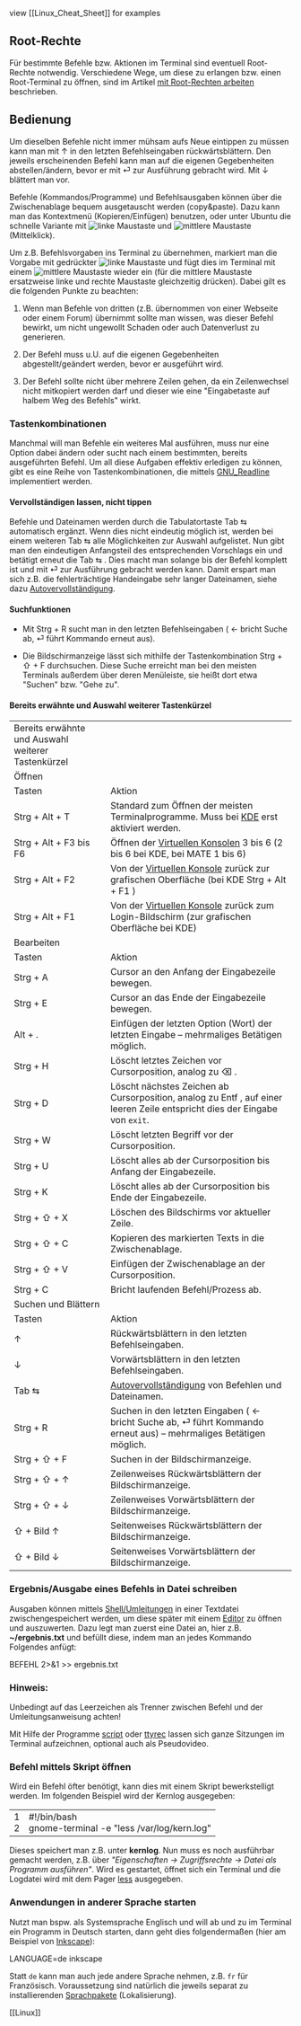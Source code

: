 view [[Linux_Cheat_Sheet]] for examples
## Root-Rechte

Für bestimmte Befehle bzw. Aktionen im Terminal sind eventuell Root-Rechte notwendig. Verschiedene Wege, um diese zu erlangen bzw. einen Root-Terminal zu öffnen, sind im Artikel [mit Root-Rechten arbeiten](https://wiki.ubuntuusers.de/mit_Root-Rechten_arbeiten/) beschrieben.


## Bedienung

Um dieselben Befehle nicht immer mühsam aufs Neue eintippen zu müssen kann man mit ↑ in den letzten Befehlseingaben rückwärtsblättern. Den jeweils erscheinenden Befehl kann man auf die eigenen Gegebenheiten abstellen/ändern, bevor er mit ⏎ zur Ausführung gebracht wird. Mit ↓ blättert man vor.

Befehle (Kommandos/Programme) und Befehlsausgaben können über die Zwischenablage bequem ausgetauscht werden (copy&paste). Dazu kann man das Kontextmenü (Kopieren/Einfügen) benutzen, oder unter Ubuntu die schnelle Variante mit ![linke Maustaste](https://media-cdn.ubuntu-de.org/wiki/attachments/31/38/mouse_left.png) und ![mittlere Maustaste](https://media-cdn.ubuntu-de.org/wiki/attachments/31/38/mouse_midd.png) (Mittelklick).

Um z.B. Befehlsvorgaben ins Terminal zu übernehmen, markiert man die Vorgabe mit gedrückter ![linke Maustaste](https://media-cdn.ubuntu-de.org/wiki/attachments/31/38/mouse_left.png) und fügt dies im Terminal mit einem ![mittlere Maustaste](https://media-cdn.ubuntu-de.org/wiki/attachments/31/38/mouse_midd.png) wieder ein (für die mittlere Maustaste ersatzweise linke und rechte Maustaste gleichzeitig drücken). Dabei gilt es die folgenden Punkte zu beachten:

1. Wenn man Befehle von dritten (z.B. übernommen von einer Webseite oder einem Forum) übernimmt sollte man wissen, was dieser Befehl bewirkt, um nicht ungewollt Schaden oder auch Datenverlust zu generieren.
    
2. Der Befehl muss u.U. auf die eigenen Gegebenheiten abgestellt/geändert werden, bevor er ausgeführt wird.
    
3. Der Befehl sollte nicht über mehrere Zeilen gehen, da ein Zeilenwechsel nicht mitkopiert werden darf und dieser wie eine "Eingabetaste auf halbem Weg des Befehls" wirkt.
    

### Tastenkombinationen

Manchmal will man Befehle ein weiteres Mal ausführen, muss nur eine Option dabei ändern oder sucht nach einem bestimmten, bereits ausgeführten Befehl. Um all diese Aufgaben effektiv erledigen zu können, gibt es eine Reihe von Tastenkombinationen, die mittels [GNU_Readline](https://en.wikipedia.org/wiki/GNU_Readline) implementiert werden.

#### Vervollständigen lassen, nicht tippen

Befehle und Dateinamen werden durch die Tabulatortaste Tab ⇆ automatisch ergänzt. Wenn dies nicht eindeutig möglich ist, werden bei einem weiteren Tab ⇆ alle Möglichkeiten zur Auswahl aufgelistet. Nun gibt man den eindeutigen Anfangsteil des entsprechenden Vorschlags ein und betätigt erneut die Tab ⇆ . Dies macht man solange bis der Befehl komplett ist und mit ⏎ zur Ausführung gebracht werden kann. Damit erspart man sich z.B. die fehlerträchtige Handeingabe sehr langer Dateinamen, siehe dazu [Autovervollständigung](https://wiki.ubuntuusers.de/Bash/#Autovervollstaendigung).

#### Suchfunktionen

- Mit Strg + R sucht man in den letzten Befehlseingaben ( ← bricht Suche ab, ⏎ führt Kommando erneut aus).
    
- Die Bildschirmanzeige lässt sich mithilfe der Tastenkombination Strg + ⇧ + F durchsuchen. Diese Suche erreicht man bei den meisten Terminals außerdem über deren Menüleiste, sie heißt dort etwa "Suchen" bzw. "Gehe zu".
    



#### Bereits erwähnte und Auswahl weiterer Tastenkürzel

|   |   |
|---|---|
|Bereits erwähnte und Auswahl weiterer Tastenkürzel|   |
|Öffnen|   |
|Tasten|Aktion|
|Strg + Alt + T|Standard zum Öffnen der meisten Terminalprogramme. Muss bei [KDE](https://wiki.ubuntuusers.de/Terminal/#KDE) erst aktiviert werden.|
|Strg + Alt + F3 bis F6|Öffnen der [Virtuellen Konsolen](https://wiki.ubuntuusers.de/Terminal/#Virtuelle-Konsole) 3 bis 6 (2 bis 6 bei KDE, bei MATE 1 bis 6)|
|Strg + Alt + F2|Von der [Virtuellen Konsole](https://wiki.ubuntuusers.de/Terminal/#Virtuelle-Konsole) zurück zur grafischen Oberfläche (bei KDE Strg + Alt + F1 )|
|Strg + Alt + F1|Von der [Virtuellen Konsole](https://wiki.ubuntuusers.de/Terminal/#Virtuelle-Konsole) zurück zum Login-Bildschirm (zur grafischen Oberfläche bei KDE)|
|Bearbeiten|   |
|Tasten|Aktion|
|Strg + A|Cursor an den Anfang der Eingabezeile bewegen.|
|Strg + E|Cursor an das Ende der Eingabezeile bewegen.|
|Alt + .|Einfügen der letzten Option (Wort) der letzten Eingabe – mehrmaliges Betätigen möglich.|
|Strg + H|Löscht letztes Zeichen vor Cursorposition, analog zu ⌫ .|
|Strg + D|Löscht nächstes Zeichen ab Cursorposition, analog zu Entf , auf einer leeren Zeile entspricht dies der Eingabe von `exit`.|
|Strg + W|Löscht letzten Begriff vor der Cursorposition.|
|Strg + U|Löscht alles ab der Cursorposition bis Anfang der Eingabezeile.|
|Strg + K|Löscht alles ab der Cursorposition bis Ende der Eingabezeile.|
|Strg + ⇧ + X|Löschen des Bildschirms vor aktueller Zeile.|
|Strg + ⇧ + C|Kopieren des markierten Texts in die Zwischenablage.|
|Strg + ⇧ + V|Einfügen der Zwischenablage an der Cursorposition.|
|Strg + C|Bricht laufenden Befehl/Prozess ab.|
|Suchen und Blättern|   |
|Tasten|Aktion|
|↑|Rückwärtsblättern in den letzten Befehlseingaben.|
|↓|Vorwärtsblättern in den letzten Befehlseingaben.|
|Tab ⇆|[Autovervollständigung](https://wiki.ubuntuusers.de/Terminal/#Vervollstaendigen-lassen-nicht-tippen) von Befehlen und Dateinamen.|
|Strg + R|Suchen in den letzten Eingaben ( ← bricht Suche ab, ⏎ führt Kommando erneut aus) – mehrmaliges Betätigen möglich.|
|Strg + ⇧ + F|Suchen in der Bildschirmanzeige.|
|Strg + ⇧ + ↑|Zeilenweises Rückwärtsblättern der Bildschirmanzeige.|
|Strg + ⇧ + ↓|Zeilenweises Vorwärtsblättern der Bildschirmanzeige.|
|⇧ + Bild ↑|Seitenweises Rückwärtsblättern der Bildschirmanzeige.|
|⇧ + Bild ↓|Seitenweises Vorwärtsblättern der Bildschirmanzeige.|

### Ergebnis/Ausgabe eines Befehls in Datei schreiben

Ausgaben können mittels [Shell/Umleitungen](https://wiki.ubuntuusers.de/Shell/Umleitungen/) in einer Textdatei zwischengespeichert werden, um diese später mit einem [Editor](https://wiki.ubuntuusers.de/Editor/) zu öffnen und auszuwerten. Dazu legt man zuerst eine Datei an, hier z.B. **~/ergebnis.txt** und befüllt diese, indem man an jedes Kommando Folgendes anfügt:

BEFEHL 2>&1 >> ergebnis.txt 

### Hinweis:

Unbedingt auf das Leerzeichen als Trenner zwischen Befehl und der Umleitungsanweisung achten!

Mit Hilfe der Programme [script](https://wiki.ubuntuusers.de/bsdutils/#script) oder [ttyrec](https://wiki.ubuntuusers.de/ttyrec/) lassen sich ganze Sitzungen im Terminal aufzeichnen, optional auch als Pseudovideo.

### Befehl mittels Skript öffnen

Wird ein Befehl öfter benötigt, kann dies mit einem Skript bewerkstelligt werden. Im folgenden Beispiel wird der Kernlog ausgegeben:

|   |   |
|---|---|
|1<br>2|#!/bin/bash<br>gnome-terminal -e "less /var/log/kern.log"|

Dieses speichert man z.B. unter **kernlog**. Nun muss es noch ausführbar gemacht werden, z.B. über _"Eigenschaften → Zugriffsrechte → Datei als Programm ausführen"_. Wird es gestartet, öffnet sich ein Terminal und die Logdatei wird mit dem Pager [less](https://wiki.ubuntuusers.de/less/) ausgegeben.

### Anwendungen in anderer Sprache starten

Nutzt man bspw. als Systemsprache Englisch und will ab und zu im Terminal ein Programm in Deutsch starten, dann geht dies folgendermaßen (hier am Beispiel von [Inkscape](https://wiki.ubuntuusers.de/Inkscape/)):

LANGUAGE=de inkscape 

Statt `de` kann man auch jede andere Sprache nehmen, z.B. `fr` für Französisch. Voraussetzung sind natürlich die jeweils separat zu installierenden [Sprachpakete](https://wiki.ubuntuusers.de/Spracheinstellungen/) (Lokalisierung).

[[Linux]]